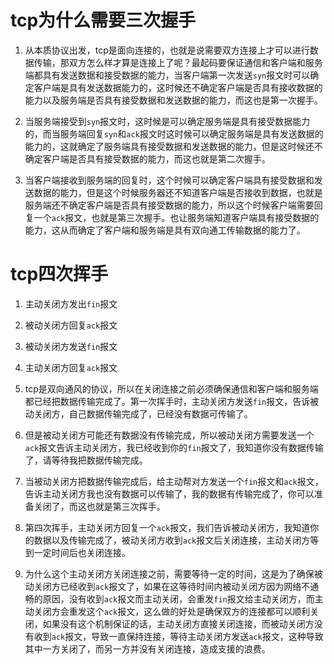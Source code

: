 # tcp为什么需要三次握手

1. 从本质协议出发，tcp是面向连接的，也就是说需要双方连接上才可以进行数据传输，那双方怎么样才算是连接上了呢？最起码要保证通信和客户端和服务端都具有发送数据和接受数据的能力，当客户端第一次发送`syn`报文时可以确定客户端是具有发送数据能力的，这时候还不确定客户端是否具有接收数据的能力以及服务端是否具有接受数据和发送数据的能力，而这也是第一次握手。

2. 当服务端接受到`syn`报文时，这时候是可以确定服务端是具有接受数据能力的，而当服务端回复`syn`和`ack`报文时这时候可以确定服务端是具有发送数据的能力的，这就确定了服务端具有接受数据和发送数据的能力，但是这时候还不确定客户端是否具有接受数据的能力，而这也就是第二次握手。

3. 当客户端接收到服务端的回复时，这个时候可以确定客户端具有接受数据和发送数据的能力，但是这个时候服务器还不知道客户端是否接收到数据，也就是服务端还不确定客户端是否具有接受数据的能力，所以这个时候客户端需要回复一个`ack`报文，也就是第三次握手。也让服务端知道客户端具有接受数据的能力，这从而确定了客户端和服务端是具有双向通工传输数据的能力了。

# tcp四次挥手

1. 主动关闭方发出`fin`报文
2. 被动关闭方回复`ack`报文
3. 被动关闭方发送`fin`报文
4. 主动关闭方回复`ack`报文

1. tcp是双向通风的协议，所以在关闭连接之前必须确保通信和客户端和服务端都已经把数据传输完成了。第一次挥手时，主动关闭方发送`fin`报文，告诉被动关闭方，自己数据传输完成了，已经没有数据可传输了。
2. 但是被动关闭方可能还有数据没有传输完成，所以被动关闭方需要发送一个`ack`报文告诉主动关闭方，我已经收到你的`fin`报文了，我知道你没有数据传输了，请等待我把数据传输完成。
3. 当被动关闭方把数据传输完成后，给主动帮对方发送一个`fin`报文和`ack`报文，告诉主动关闭方我也没有数据可以传输了，我的数据有传输完成了，你可以准备关闭了，而这也就是第三次挥手。
4. 第四次挥手，主动关闭方回复一个`ack`报文，我们告诉被动关闭方，我知道你的数据以及传输完成了，被动关闭方收到`ack`报文后关闭连接，主动关闭方等到一定时间后也关闭连接。
5. 为什么这个主动关闭方关闭连接之前，需要等待一定的时间，这是为了确保被动关闭方已经收到`ack`报文了，如果在这等待时间内被动关闭方因为网络不通畅的原因，没有收到`ack`报文而主动关闭，会重发`fin`报文给主动关闭方，而主动关闭方会重发这个`ack`报文，这么做的好处是确保双方的连接都可以顺利关闭，如果没有这个机制保证的话，主动关闭方直接关闭连接，而被动关闭方没有收到`ack`报文，导致一直保持连接，等待主动关闭方发送`ack`报文，这种导致其中一方关闭了，而另一方并没有关闭连接，造成支援的浪费。
